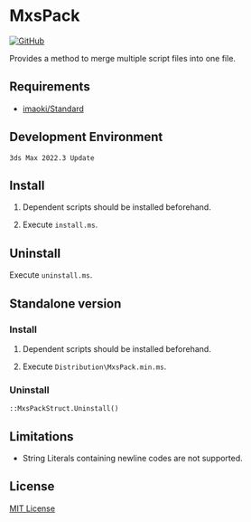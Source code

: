 # MxsPack

<!-- [![GitHub release (latest by date)](https://img.shields.io/github/v/release/imaoki/MxsPack)](https://github.com/imaoki/MxsPack/releases/latest) -->
[![GitHub](https://img.shields.io/github/license/imaoki/MxsPack)](https://github.com/imaoki/MxsPack/blob/main/LICENSE)

Provides a method to merge multiple script files into one file.
<!-- 複数のスクリプトファイルを1ファイルに統合するためのメソッドを提供する。 -->

## Requirements
<!-- 要件 -->

* [imaoki/Standard](https://github.com/imaoki/Standard)

## Development Environment
<!-- 開発環境 -->

`3ds Max 2022.3 Update`

## Install
<!-- インストールする -->

01. Dependent scripts should be installed beforehand.
    <!-- 依存スクリプトは予めインストールしておく。 -->

02. Execute `install.ms`.
    <!-- `install.ms`を実行する。 -->

## Uninstall
<!-- アンインストールする -->

Execute `uninstall.ms`.
<!-- `uninstall.ms`を実行する。 -->

## Standalone version
<!-- スタンドアローン版 -->

### Install
<!-- インストールする -->

01. Dependent scripts should be installed beforehand.
    <!-- 依存スクリプトは予めインストールしておく。 -->

02. Execute `Distribution\MxsPack.min.ms`.
    <!-- `Distribution\MxsPack.min.ms`を実行する。 -->

### Uninstall
<!-- アンインストールする -->

```maxscript
::MxsPackStruct.Uninstall()
```

## Limitations
<!-- 制限 -->

* String Literals containing newline codes are not supported.
<!-- 改行コードを含んだ文字列リテラルには非対応。 -->

## License
<!-- ライセンス -->

[MIT License](https://github.com/imaoki/MxsPack/blob/main/LICENSE)

